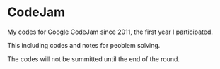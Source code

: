 # CodeJam
My codes for Google CodeJam since 2011, the first year I participated.

This including codes and notes for peoblem solving.

The codes will not be summitted until the end of the round.
